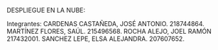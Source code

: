 DESPLIEGUE EN LA NUBE:

Integrantes:
CARDENAS CASTAÑEDA, JOSÉ ANTONIO. 218744864.
MARTÍNEZ FLORES, SAÚL. 215496568.
ROCHA ALEJO, JOEL RAMÓN 217432001.
SANCHEZ LEPE, ELSA ALEJANDRA. 207607652.
